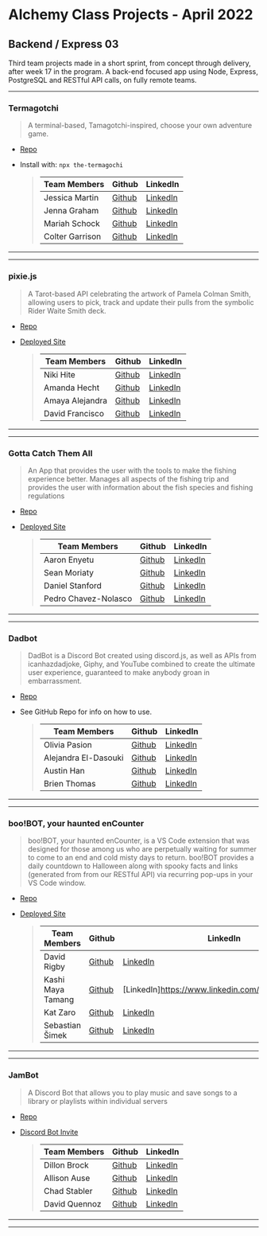 # Alchemy Class Projects - April 2022

## Backend / Express 03

Third team projects made in a short sprint, from concept through delivery, after week 17 in the program. A back-end focused app using Node, Express, PostgreSQL and RESTful API calls, on fully remote teams.

---

### Termagotchi

> A terminal-based, Tamagotchi-inspired, choose your own adventure game.

- [Repo](https://github.com/jenna-graham/Termagotchi)

- Install with: `npx the-termagochi`

  > | Team Members    | Github                                       | LinkedIn                                                    |
  > | --------------- | -------------------------------------------- | ----------------------------------------------------------- |
  > | Jessica Martin  | [Github](https://github.com/Jmart5564)       | [LinkedIn](https://www.linkedin.com/in/jessica-martin5564/) |
  > | Jenna Graham    | [Github](https://github.com/jenna-graham)    | [LinkedIn](https://www.linkedin.com/in/jenna-lee-graham/)   |
  > | Mariah Schock   | [Github](https://github.com/mariahschock/)   | [LinkedIn](https://www.linkedin.com/in/mariah-schock/)      |
  > | Colter Garrison | [Github](https://github.com/Colter-Garrison) | [LinkedIn](https://www.linkedin.com/in/colter-garrison/)    |

---

---

### pixie.js

> A Tarot-based API celebrating the artwork of Pamela Colman Smith, allowing users to pick, track and update their pulls from the symbolic Rider Waite Smith deck.

- [Repo](https://github.com/Witch-Quips/pixie.js)

- [Deployed Site](https://pixie-tarot-api.herokuapp.com/)

  > | Team Members    | Github                                      | LinkedIn                                              |
  > | --------------- | ------------------------------------------- | ----------------------------------------------------- |
  > | Niki Hite       | [Github](https://github.com/nikihite)       | [LinkedIn](https://www.linkedin.com/in/nikihite)      |
  > | Amanda Hecht    | [Github](https://github.com/amanda-hecht89) | [LinkedIn](https://www.linkedin.com/in/amanda-hecht/) |
  > | Amaya Alejandra | [Github](https://github.com/amayamaya)      | [LinkedIn](https://www.linkedin.com/in/amayamaya/)    |
  > | David Francisco | [Github](https://github.com/dfrancisco26)   | [LinkedIn](https://www.linkedin.com/in/davidn0tdave/) |

---

---

### Gotta Catch Them All

> An App that provides the user with the tools to make the fishing experience better. Manages all aspects of the fishing trip and provides the user with information about the fish species and fishing regulations

- [Repo](https://github.com/Fisherman-API/Backend-fisherman)

- [Deployed Site](https://github.com/Fisherman-API/Backend-fisherman)

  > | Team Members         | Github                                    | LinkedIn                                                    |
  > | -------------------- | ----------------------------------------- | ----------------------------------------------------------- |
  > | Aaron Enyetu         | [Github](https://github.com/aaronEnyetu/) | [LinkedIn](https://www.linkedin.com/in/aaron-enyetu/)       |
  > | Sean Moriaty         | [Github](https://github.com/spmoriarty/)  | [LinkedIn](https://www.linkedin.com/in/seanmoriarty1)       |
  > | Daniel Stanford      | [Github](https://github.com/stanfdan000)  | [LinkedIn](https://www.linkedin.com/in/daniel-stanford/)    |
  > | Pedro Chavez-Nolasco | [Github](https://github.com/PCN23)        | [LinkedIn](https://www.linkedin.com/in/pedro-chaveznolasco) |

---

---

### Dadbot

> DadBot is a Discord Bot created using discord.js, as well as APIs from icanhazdadjoke, Giphy, and YouTube combined to create the ultimate user experience, guaranteed to make anybody groan in embarrassment.

- [Repo](https://github.com/alchemy-dad-bot/dad-bot)

- See GitHub Repo for info on how to use.

  > | Team Members         | Github                                     | LinkedIn                                                      |
  > | -------------------- | ------------------------------------------ | ------------------------------------------------------------- |
  > | Olivia Pasion        | [Github](https://github.com/Olivia-Pasion) | [LinkedIn](https://www.linkedin.com/in/olivia-pasion/)        |
  > | Alejandra El-Dasouki | [Github](https://github.com/Alejae1998)    | [LinkedIn](https://www.linkedin.com/in/alejandrael-dasouki)   |
  > | Austin Han           | [Github](https://github.com/austinbhan)    | [LinkedIn](https://www.linkedin.com/in/austin-han-740a69157/) |
  > | Brien Thomas         | [Github](https://github.com/briensthomas)  | [LinkedIn](https://www.linkedin.com/in/brien-thomas/)         |

---

---

### boo!BOT, your haunted enCounter

> boo!BOT, your haunted enCounter, is a VS Code extension that was designed for those among us who are perpetually waiting for summer to come to an end and cold misty days to return. boo!BOT provides a daily countdown to Halloween along with spooky facts and links (generated from from our RESTful API) via recurring pop-ups in your VS Code window.

- [Repo](https://github.com/orgs/boo-BOT-Team/repositories)

- [Deployed Site](https://boo-bot-server.herokuapp.com/)

  > | Team Members      | Github                                       | LinkedIn                                                 |
  > | ----------------- | -------------------------------------------- | -------------------------------------------------------- |
  > | David Rigby       | [Github](https://github.com/Rigby-David)     | [LinkedIn](https://www.linkedin.com/in/david-rigby2022/) |
  > | Kashi Maya Tamang | [Github](https://github.com/kashitamang)     | [LinkedIn]https://www.linkedin.com/in/kashitamang/()     |
  > | Kat Zaro          | [Github](https://github.com/kathrynzaro)     | [LinkedIn](https://www.linkedin.com/in/katzaro/)         |
  > | Sebastian Šimek   | [Github](https://github.com/Sebastian-Simek) | [LinkedIn](https://www.linkedin.com/in/sebastian-simek/) |

---

---

### JamBot

> A Discord Bot that allows you to play music and save songs to a library or playlists within individual servers

- [Repo](https://github.com/orgs/DiscordBotSprint/repositories)

- [Discord Bot Invite](https://discord.com/oauth2/authorize?client_id=1012803334199062640&permissions=1505959738480&scope=bot)

  > | Team Members  | Github                                    | LinkedIn                                               |
  > | ------------- | ----------------------------------------- | ------------------------------------------------------ |
  > | Dillon Brock  | [Github](https://github.com/dillon-brock) | [LinkedIn](https://www.linkedin.com/in/dillon-brock/)  |
  > | Allison Ause  | [Github](https://github.com/Allison-Ause) | [LinkedIn](https://www.linkedin.com/in/allisonause/)   |
  > | Chad Stabler  | [Github](https://github.com/Chad-Stabler) | [LinkedIn](https://www.linkedin.com/in/chad-stabler/)  |
  > | David Quennoz | [Github](https://github.com/david-qz)     | [LinkedIn](https://www.linkedin.com/in/david-quennoz/) |

---

---
